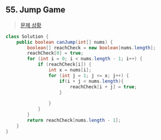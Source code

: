 ## 55. Jump Game

> [문제 상황](https://leetcode.com/problems/jump-game/description/?envType=study-plan-v2&envId=top-interview-150)

```java
class Solution {
    public boolean canJump(int[] nums) {
		boolean[] reachCheck = new boolean[nums.length];
		reachCheck[0] = true;
		for (int i = 0; i < nums.length - 1; i++) {
			if (reachCheck[i]) {
				int x = nums[i];
				for (int j = 1; j <= x; j++) {
                    if(i + j < nums.length){
                        reachCheck[i + j] = true;
                    }
					
				}
			}
		}
		return reachCheck[nums.length - 1];
	}
}
```
